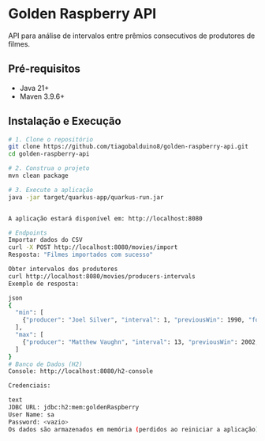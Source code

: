# Golden Raspberry API

API para análise de intervalos entre prêmios consecutivos de produtores de filmes.

## Pré-requisitos
- Java 21+
- Maven 3.9.6+

## Instalação e Execução

```bash
# 1. Clone o repositório
git clone https://github.com/tiagobalduino8/golden-raspberry-api.git
cd golden-raspberry-api

# 2. Construa o projeto
mvn clean package

# 3. Execute a aplicação
java -jar target/quarkus-app/quarkus-run.jar


A aplicação estará disponível em: http://localhost:8080

# Endpoints
Importar dados do CSV
curl -X POST http://localhost:8080/movies/import
Resposta: "Filmes importados com sucesso"

Obter intervalos dos produtores
curl http://localhost:8080/movies/producers-intervals
Exemplo de resposta:

json
{
  "min": [
    {"producer": "Joel Silver", "interval": 1, "previousWin": 1990, "followingWin": 1991}
  ],
  "max": [
    {"producer": "Matthew Vaughn", "interval": 13, "previousWin": 2002, "followingWin": 2015}
  ]
}
# Banco de Dados (H2)
Console: http://localhost:8080/h2-console

Credenciais:

text
JDBC URL: jdbc:h2:mem:goldenRaspberry
User Name: sa
Password: <vazio>
Os dados são armazenados em memória (perdidos ao reiniciar a aplicação)

